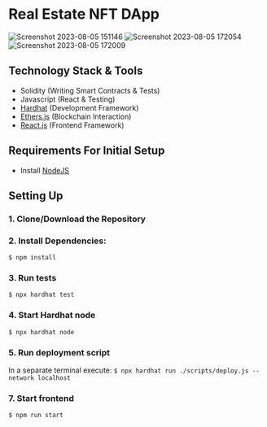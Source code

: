 # Real Estate NFT DApp



![Screenshot 2023-08-05 151146](https://github.com/Arunsardar/millow/assets/136061458/f1261634-475f-444a-8fd5-2bf1b5d2a17e)
![Screenshot 2023-08-05 172054](https://github.com/Arunsardar/millow/assets/136061458/1748ed2e-7abf-4f1a-b342-ce776956c5b7)
![Screenshot 2023-08-05 172009](https://github.com/Arunsardar/millow/assets/136061458/44563375-5ab1-444d-a46c-1ca37303cddb)




## Technology Stack & Tools

- Solidity (Writing Smart Contracts & Tests)
- Javascript (React & Testing)
- [Hardhat](https://hardhat.org/) (Development Framework)
- [Ethers.js](https://docs.ethers.io/v5/) (Blockchain Interaction)
- [React.js](https://reactjs.org/) (Frontend Framework)

## Requirements For Initial Setup
- Install [NodeJS](https://nodejs.org/en/)

## Setting Up
### 1. Clone/Download the Repository

### 2. Install Dependencies:
`$ npm install`

### 3. Run tests
`$ npx hardhat test`

### 4. Start Hardhat node
`$ npx hardhat node`

### 5. Run deployment script
In a separate terminal execute:
`$ npx hardhat run ./scripts/deploy.js --network localhost`

### 7. Start frontend
`$ npm run start`

